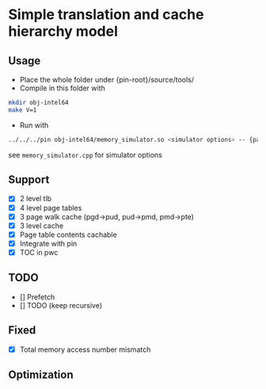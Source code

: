 # Simple translation and cache hierarchy model

## Usage
- Place the whole folder under {pin-root}/source/tools/
- Compile in this folder with
```bash
mkdir obj-intel64
make V=1
```
- Run with
```bash
../../../pin obj-intel64/memory_simulator.so <simulator options> -- {path/to/executable} <option for executable>
```
see `memory_simulator.cpp` for simulator options

## Support
- [x] 2 level tlb
- [x] 4 level page tables
- [x] 3 page walk cache (pgd->pud, pud->pmd, pmd->pte)
- [x] 3 level cache
- [x] Page table contents cachable
- [x] Integrate with pin
- [x] TOC in pwc

## TODO
- [] Prefetch
- [] TODO (keep recursive)

## Fixed
- [x] Total memory access number mismatch

## Optimization
